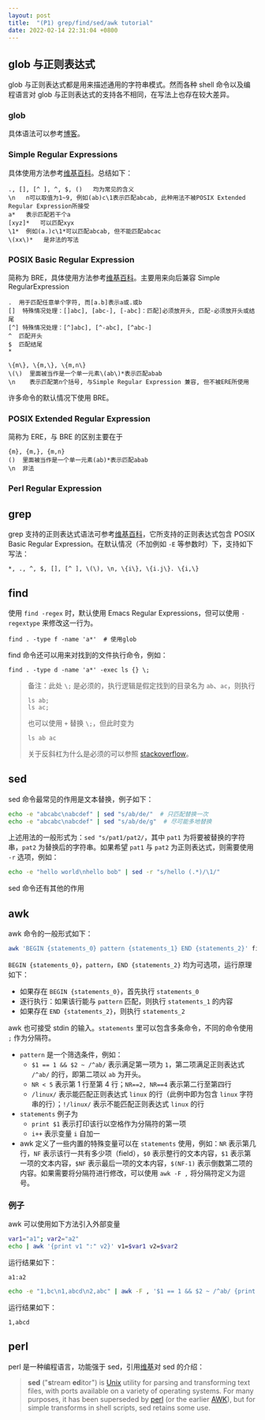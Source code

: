 ```yaml
---
layout: post
title:  "(P1) grep/find/sed/awk tutorial"
date: 2022-02-14 22:31:04 +0800
---
```


## glob 与正则表达式

glob 与正则表达式都是用来描述通用的字符串模式。然而各种 shell 命令以及编程语言对 glob 与正则表达式的支持各不相同，在写法上也存在较大差异。

### glob

具体语法可以参考[博客](http://www.ruanyifeng.com/blog/2018/09/bash-wildcards.html)。

### Simple Regular Expressions

具体使用方法参考[维基百科](https://en.wikibooks.org/wiki/Regular_Expressions/Simple_Regular_Expressions)。总结如下：

```
., [], [^ ], ^, $, ()   均为常见的含义
\n   n可以取值为1~9, 例如(ab)c\1表示匹配abcab, 此种用法不被POSIX Extended Regular Expression所接受
a*   表示匹配若干个a
[xyz]*   可以匹配xyx
\1*  例如(a.)c\1*可以匹配abcab, 但不能匹配abcac
\(xx\)*   是非法的写法
```

### POSIX Basic Regular Expression

简称为 BRE，具体使用方法参考[维基百科](https://en.wikibooks.org/wiki/Regular_Expressions/POSIX_Basic_Regular_Expressions)。主要用来向后兼容 Simple RegularExpression

```
.  用于匹配任意单个字符, 而[a.b]表示a或.或b
[]  特殊情况处理：[]abc], [abc-], [-abc]：匹配]必须放开头, 匹配-必须放开头或结尾
[^] 特殊情况处理：[^]abc], [^-abc], [^abc-]
^  匹配开头
$  匹配结尾
*
```

```
\{m\}, \{m,\}, \{m,n\}
\(\)  里面被当作是一个单一元素\(ab\)*表示匹配abab
\n    表示匹配第n个括号, 与Simple Regular Expression 兼容, 但不被ERE所使用
```

许多命令的默认情况下使用 BRE。

### POSIX Extended Regular Expression

简称为 ERE，与 BRE 的区别主要在于

```
{m}, {m,}, {m,n}
()  里面被当作是一个单一元素(ab)*表示匹配abab
\n  非法
```

### Perl Regular Expression




## grep

grep 支持的正则表达式语法可参考[维基百科](https://en.wikibooks.org/wiki/Grep)，它所支持的正则表达式包含 POSIX Basic Regular Expression。在默认情况（不加例如 `-E` 等参数时）下，支持如下写法：

```
*, ., ^, $, [], [^ ], \(\), \n, \{i\}, \{i.j\}. \{i,\}
```



## find

使用 `find -regex` 时，默认使用 Emacs Regular Expressions，但可以使用 `-regextype` 来修改这一行为。

```
find . -type f -name 'a*'  # 使用glob
```

find 命令还可以用来对找到的文件执行命令，例如：

```
find . -type d -name 'a*' -exec ls {} \;
```

> 备注：此处 `\;` 是必须的，执行逻辑是假定找到的目录名为 `ab`、`ac`，则执行
>
> ```
> ls ab;
> ls ac;
> ```
>
> 也可以使用 `+` 替换 `\;`，但此时变为
>
> ```
> ls ab ac
> ```
>
> 关于反斜杠为什么是必须的可以参照 [stackoverflow](https://stackoverflow.com/questions/20913198/why-are-the-backslash-and-semicolon-required-with-the-find-commands-exec-optio)。

## sed

sed 命令最常见的作用是文本替换，例子如下：

```bash
echo -e "abcabc\nabcdef" | sed "s/ab/de/"  # 只匹配替换一次
echo -e "abcabc\nabcdef" | sed "s/ab/de/g"  # 尽可能多地替换
```

上述用法的一般形式为：`sed "s/pat1/pat2/`，其中 `pat1` 为将要被替换的字符串，`pat2` 为替换后的字符串。如果希望 `pat1` 与 `pat2` 为正则表达式，则需要使用 `-r` 选项，例如：

```bash
echo -e "hello world\nhello bob" | sed -r "s/hello (.*)/\1/"
```

sed 命令还有其他的作用

## awk

awk 命令的一般形式如下：

```bash
awk 'BEGIN {statements_0} pattern {statements_1} END {statements_2}' filename
```

`BEGIN {statements_0}`，`pattern`，`END {statements_2}` 均为可选项，运行原理如下：

- 如果存在 `BEGIN {statements_0}`，首先执行 `statements_0`
- 逐行执行：如果该行能与 `pattern` 匹配，则执行 `statements_1` 的内容
- 如果存在 `END {statements_2}`，则执行 `statements_2`

awk 也可接受 stdin 的输入。`statements` 里可以包含多条命令，不同的命令使用 `;` 作为分隔符。

- `pattern` 是一个筛选条件，例如：
  - `$1 == 1 && $2 ~ /^ab/` 表示满足第一项为 `1`，第二项满足正则表达式 `/^ab/` 的行，即第二项以 `ab` 为开头。
  - `NR < 5` 表示第 1 行至第 4 行；`NR==2, NR==4` 表示第二行至第四行
  - `/linux/` 表示能匹配正则表达式 `linux` 的行（此例中即为包含 `linux` 字符串的行）；`!/linux/` 表示不能匹配正则表达式 `linux` 的行
- `statements` 例子为
  - `print $1` 表示打印该行以空格作为分隔符的第一项
  - `i++` 表示变量 `i` 自加一
- awk 定义了一些内置的特殊变量可以在 `statements` 使用，例如：`NR` 表示第几行，`NF` 表示该行一共有多少项（field），`$0` 表示整行的文本内容，`$1` 表示第一项的文本内容，`$NF` 表示最后一项的文本内容，`$(NF-1)` 表示倒数第二项的内容。如果需要将分隔符进行修改，可以使用 `awk -F ,` 将分隔符定义为逗号。

### 例子

awk 可以使用如下方法引入外部变量
```bash
var1="a1"; var2="a2"
echo | awk '{print v1 ":" v2}' v1=$var1 v2=$var2
```

运行结果如下：

```text
a1:a2
```

```bash
echo -e "1,bc\n1,abcd\n2,abc" | awk -F , '$1 == 1 && $2 ~ /^ab/ {print $0}'
```

运行结果如下：

```
1,abcd
```

## perl

perl 是一种编程语言，功能强于 sed，引用[维基](https://en.wikibooks.org/wiki/Sed)对 sed 的介绍：

> **sed** ("**s**tream **ed**itor") is [Unix](https://en.wikibooks.org/wiki/Unix) utility for parsing and transforming text files, with ports available on a variety of operating systems. For many purposes, it has been superseded by [perl](https://en.wikibooks.org/wiki/Perl) (or the earlier [AWK](https://en.wikibooks.org/wiki/AWK)), but for simple transforms in shell scripts, sed retains some use.